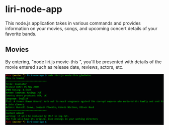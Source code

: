 # liri-node-app

This node.js application takes in various commands and provides information on your movies, songs, and upcoming concert details of your favorite bands.

## Movies

By entering, "node liri.js movie-this <movie title>", you'll be presented with details of the movie entered such as release date, reviews, actors, etc.

![movie-this results](/images/movie-this.png)